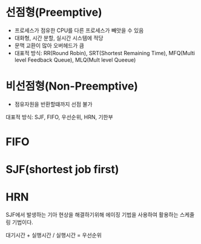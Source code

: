 # 선점형(Preemptive)
* 프로세스가 점유한 CPU를 다른 프로세스가 빼앗을 수 있음
* 대화형, 시간 분할, 실시간 시스템에 적당
* 문맥 교환이 많아 오버헤드가 큼
* 대표적 방식: RR(Round Robin), SRT(Shortest Remaining Time), MFQ(Multi level Feedback Queue), MLQ(Mult level Queeue)

# 

# 비선점형(Non-Preemptive)
* 점유자원을 반환할떄까지 선점 불가 

대표적 방식: SJF, FIFO, 우선순위, HRN, 기한부

# FIFO

# SJF(shortest job first)


# HRN
SJF에서 발생하는 기아 현상을 해결하기위해 에이징 기법을 사용하여 활용하는 스케줄링 기법이다.  

대기시간 + 실행시간 / 실행시간 = 우선순위